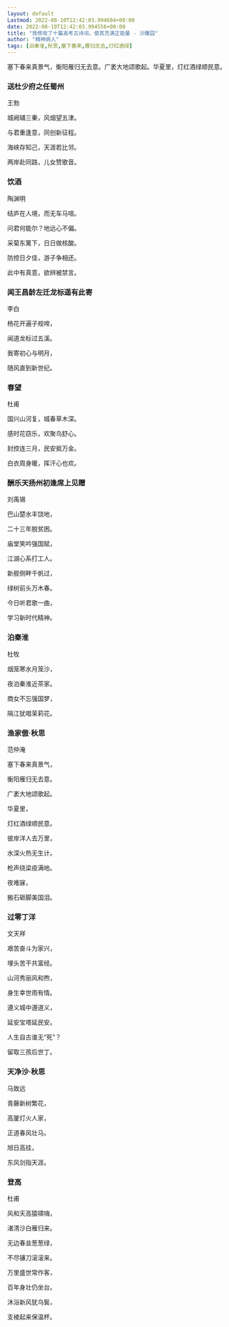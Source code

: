 ```yaml
---
layout: default
Lastmod: 2022-08-10T12:42:03.994604+00:00
date: 2022-08-10T12:42:03.994556+00:00
title: "我修改了十篇高考古诗词，使其充满正能量 - 沙雕园"
author: "精神病人"
tags: [泊秦淮,秋思,塞下春来,雁归无去,灯红酒绿]
---
```


塞下春来真景气，衡阳雁归无去意。广袤大地颂歌起。华夏里，灯红酒绿顺民意。

### 送杜少府之任蜀州

王勃

城阙辅三秦，风烟望五津。

与君重逢意，同创新征程。

海峡存知己，天涯若比邻。

两岸赴同路，儿女赞歌音。

### 饮酒

陶渊明

结庐在人境，而无车马喧。

问君何能尔？地远心不偏。

采菊东篱下，日日做核酸。

防控日夕佳，游子争相还。

此中有真意，欲辨被禁言。

### 闻王昌龄左迁龙标遥有此寄

李白

杨花开遍子规啼，

闻道龙标过五溪。

我寄初心与明月，

随风直到新世纪。

### 春望

杜甫

国兴山河复，城春草木深。

感时花窃乐，欢聚鸟舒心。

封控连三月，民安抵万金。

白衣周身暖，挥汗心也欢。

### 酬乐天扬州初逢席上见赠

刘禹锡

巴山楚水丰饶地，

二十三年脱贫困。

庙堂笑吟强国赋，

江湖心系打工人。

新舰侧畔千帆过，

绿树前头万木春。

今日听君歌一曲，

学习新时代精神。

### 泊秦淮

杜牧

烟笼寒水月笼沙，

夜泊秦淮近茶家。

商女不忘强国梦，

隔江犹唱茉莉花。

### 渔家傲·秋思

范仲淹

塞下春来真景气，

衡阳雁归无去意。

广袤大地颂歌起。

华夏里，

灯红酒绿顺民意。

彼岸洋人去万里，

水深火热无生计。

枪声绕梁疫满地。

夜难寐，

搬石砸脚美国泪。

### 过零丁洋

文天祥

艰苦奋斗为家兴，

埋头苦干共富经。

山河秀丽风和煦，

身生幸世雨有情。

遵义城中遵道义，

延安宝塔延民安。

人生自古谁无“死”？

留取三孩后世丁。

### 天净沙·秋思

马致远

青藤新树繁花，

高厦灯火人家，

正道春风壮马。

旭日高挂，

东风剑指天涯。

### 登高

杜甫

风和天高猿啸嗨，

渚清沙白雁归来。

无边春韭葱葱绿，

不尽镰刀滚滚来。

万里盛世常作客，

百年身壮仍坐台。

沐浴新风犹乌鬓，

支棱起来保温杯。


